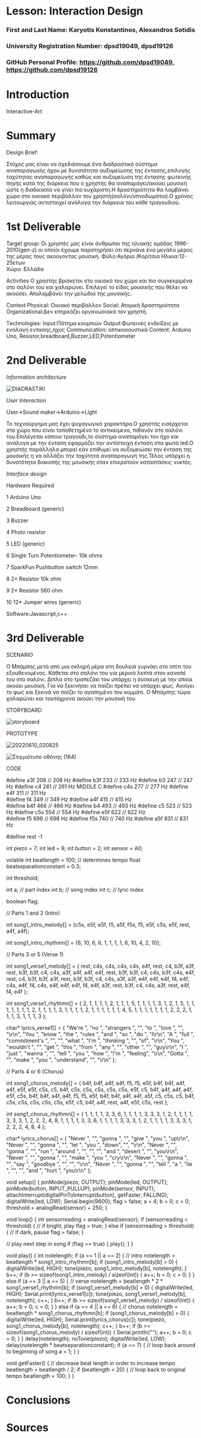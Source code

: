 # Lesson: Interaction Design

### First and Last Name: Karyotis Konstantinos, Alexandros Sotidis
### University Registration Number: dpsd19049, dpsd19126 
### GitHub Personal Profile: https://github.com/dpsd19049, https://github.com/dpsd19126

# Introduction
Interactive-Art
# Summary
Design Brief:


Στόχος μας είναι να σχεδιάσουμε ένα διαδραστικό σύστημα αναπαραγωγής ήχου με δυνατότητα αυξομείωσης της έντασης,επιλογής ταχύτητας αναπαραγωγής καθώς  και αυξομείωση της έντασης φωτεινής πηγής κατά της διάρκεια που ο χρηστής θα αναπαράγει/ακούει μουσική ώστε η διαδικασία να γίνει πιο ευχάριστη.Η δραστηριότητα θα λαμβάνει χώρο στο οικιακό περιβάλλον του χρηστή(σαλόνι/υπνοδωμάτιο).Ο χρόνος λειτουργιάς αντιστοιχεί ανάλογα την διάρκεια του κάθε τραγουδιού.


# 1st Deliverable

Target group:
	Οι χρηστές μας είναι άνθρωποι της ηλιακής ομάδας 1996-2010(gen-z) οι οποίοι έχουμε παρατηρήσει ότι περνάνε ένα μεγάλο μέρος της μέρας τους ακούγοντας μουσική.
  Φύλο:Αγόρια /Κορίτσια
	Ηλικια:12-25ετων	
	Χώρα :Ελλάδα

Activities 
	Ο χρηστής βρίσκεται στο οικιακό του χώρο και πιο συγκεκριμένα στο σαλόνι του και χαλαρώνει. 
	Επιλεγεί το είδος μουσικής που θέλει να ακούσει.
	Απολαμβάνει την μελώδια της μουσικής.

Context
	Physical: Οικιακό περιβάλλον 
	Social: Ατομική δραστηριότητα 
	Organizational:Δεν επηρεάζει οργανωσιακά τον χρηστή.


Τechnologies: 
	Input:Πάτημα κουμπιών
	Output:Φωτεινές ενδείξεις με εναλαγή εντασης,ηχος
	Communication: οπτικοαουστικά 
	Content: Arduino Uno,  Resistor,breadboard,Buzzer,LED,Potentiometer



# 2nd Deliverable
*Information architecture*



![DIADRASTIKI](https://user-images.githubusercontent.com/100956044/173054574-3adebb13-2a68-4aa4-a0eb-68d8d49d2452.png)









*User Interaction*

User->Sound maker->Arduino->Light


Το τεχνούργημα μας έχει ψυχαγωγικό χαρακτήρα.Ο χρηστής εισέρχεται στο χώρο που είναι τοποθετημένο το αντικείμενο, πιθανόν στο σαλόνι του.Επιλέγεται κάποιο τραγούδι,το σύστημα αναπαράγει τον ήχο  και ανάλογα με την ένταση εφαρμόζει την αντίστοιχη ένταση στα φωτά led.Ο χρηστής παράλληλα μπορεί εάν επιθυμεί να αυξομειώσει την ένταση της μουσικής η να αλλάξει την ταχύτητα αναπαραγωγή της.Τέλος υπάρχει η δυνατότητα διακοπής της μουσικής όταν επικρατούν καταστάσεις νυκτός.


*Interface design*


Hardware Required

1       Arduino Uno	

2	Breadboard (generic)

3      Buzzer

4     Photo resistor  

5     LED (generic)  

6      Single Turn Potentiometer- 10k ohms

7     SparkFun Pushbutton switch 12mm

8     2*  Resistor 10k ohm

9    2*	Resistor 560 ohm

10    12*  Jumper wires (generic)



	
	

Software:Javascript,c++



# 3rd Deliverable 


SCENARIO



Ο Μπάμπης μετά από μια σκληρή μέρα στη δουλειά γυρνάει στο σπίτι του εξουθενομένος. Κάθεται στο σαλόνι του για μερικά λεπτά στον καναπέ του στο σαλόνι. Δίπλα στο τραπεζάκι του υπάρχει η συσκευή με την οποία ακούει μουσική. Για να ξεκινήσει να παίζει πρέπει να υπάρχει φως. Ανοίγει το φως και ξεκινά να παίζει το αγαπημένο του κομμάτι. Ο Μπάμπης τώρα χαλαρώνει και ταυτόχρονα ακούει την μουσική του.





STORYBOARD




![storyboard](https://user-images.githubusercontent.com/100956044/172960634-35bbe153-cb4c-469e-8840-0d1d3e5ffdd1.jpg)



PROTOTYPE




![20220610_020825](https://user-images.githubusercontent.com/100956044/172960802-c643d26e-886b-45a7-a24c-56328a2de950.jpg)




![Στιγμιότυπο οθόνης (164)](https://user-images.githubusercontent.com/100956044/172961049-c22775e9-933b-4104-8a34-6f6f4f7df94d.png)



CODE

#define  a3f    208     // 208 Hz
#define  b3f    233     // 233 Hz
#define  b3     247     // 247 Hz
#define  c4     261     // 261 Hz MIDDLE C
#define  c4s    277     // 277 Hz
#define  e4f    311     // 311 Hz    
#define  f4     349     // 349 Hz 
#define  a4f    415     // 415 Hz  
#define  b4f    466     // 466 Hz 
#define  b4     493     // 493 Hz 
#define  c5     523     // 523 Hz 
#define  c5s    554     // 554 Hz
#define  e5f    622     // 622 Hz  
#define  f5     698     // 698 Hz 
#define  f5s    740     // 740 Hz
#define  a5f    831     // 831 Hz 

#define rest    -1

int piezo = 7;
int led = 9;
int button = 2;
int sensor = A0;

volatile int beatlength = 100; // determines tempo
float beatseparationconstant = 0.3;

int threshold;

int a; // part index
int b; // song index
int c; // lyric index

boolean flag;

// Parts 1 and 2 (Intro)

int song1_intro_melody[] =
{c5s, e5f, e5f, f5, a5f, f5s, f5, e5f, c5s, e5f, rest, a4f, a4f};

int song1_intro_rhythmn[] =
{6, 10, 6, 6, 1, 1, 1, 1, 6, 10, 4, 2, 10};

// Parts 3 or 5 (Verse 1)

int song1_verse1_melody[] =
{ rest, c4s, c4s, c4s, c4s, e4f, rest, c4, b3f, a3f,
  rest, b3f, b3f, c4, c4s, a3f, a4f, a4f, e4f,
  rest, b3f, b3f, c4, c4s, b3f, c4s, e4f, rest, c4, b3f, b3f, a3f,
  rest, b3f, b3f, c4, c4s, a3f, a3f, e4f, e4f, e4f, f4, e4f,
  c4s, e4f, f4, c4s, e4f, e4f, e4f, f4, e4f, a3f,
  rest, b3f, c4, c4s, a3f, rest, e4f, f4, e4f
};

int song1_verse1_rhythmn[] =
{ 2, 1, 1, 1, 1, 2, 1, 1, 1, 5,
  1, 1, 1, 1, 3, 1, 2, 1, 5,
  1, 1, 1, 1, 1, 1, 1, 2, 1, 1, 1, 1, 3,
  1, 1, 1, 1, 2, 1, 1, 1, 1, 1, 1, 4,
  5, 1, 1, 1, 1, 1, 1, 1, 2, 2,
  2, 1, 1, 1, 3, 1, 1, 1, 3
};

char* lyrics_verse1[] =
{ "We're ", "no ", "strangers ", "", "to ", "love ", "", "\r\n",
  "You ", "know ", "the ", "rules ", "and ", "so ", "do ", "I\r\n",
  "A ", "full ", "commitment's ", "", "", "what ", "I'm ", "thinking ", "", "of", "\r\n",
  "You ", "wouldn't ", "", "get ", "this ", "from ", "any ", "", "other ", "", "guy\r\n",
  "I ", "just ", "wanna ", "", "tell ", "you ", "how ", "I'm ", "feeling", "\r\n",
  "Gotta ", "", "make ", "you ", "understand", "", "\r\n"
};

// Parts 4 or 6 (Chorus)

int song1_chorus_melody[] =
{ b4f, b4f, a4f, a4f,
  f5, f5, e5f, b4f, b4f, a4f, a4f, e5f, e5f, c5s, c5, b4f,
  c5s, c5s, c5s, c5s,
  c5s, e5f, c5, b4f, a4f, a4f, a4f, e5f, c5s,
  b4f, b4f, a4f, a4f,
  f5, f5, e5f, b4f, b4f, a4f, a4f, a5f, c5, c5s, c5, b4f,
  c5s, c5s, c5s, c5s,
  c5s, e5f, c5, b4f, a4f, rest, a4f, e5f, c5s, rest
};

int song1_chorus_rhythmn[] =
{ 1, 1, 1, 1,
  3, 3, 6, 1, 1, 1, 1, 3, 3, 3, 1, 2,
  1, 1, 1, 1,
  3, 3, 3, 1, 2, 2, 2, 4, 8,
  1, 1, 1, 1,
  3, 3, 6, 1, 1, 1, 1, 3, 3, 3, 1, 2,
  1, 1, 1, 1,
  3, 3, 3, 1, 2, 2, 2, 4, 8, 4
};

char* lyrics_chorus[] =
{ "Never ", "", "gonna ", "", "give ", "you ", "up\r\n",
  "Never ", "", "gonna ", "", "let ", "you ", "down", "", "\r\n",
  "Never ", "", "gonna ", "", "run ", "around ", "", "", "", "and ", "desert ", "", "you\r\n",
  "Never ", "", "gonna ", "", "make ", "you ", "cry\r\n",
  "Never ", "", "gonna ", "", "say ", "goodbye ", "", "", "\r\n",
  "Never ", "", "gonna ", "", "tell ", "a ", "lie ", "", "", "and ", "hurt ", "you\r\n"
};

void setup()
{
  pinMode(piezo, OUTPUT);
  pinMode(led, OUTPUT);
  pinMode(button, INPUT_PULLUP);
  pinMode(sensor, INPUT);
  attachInterrupt(digitalPinToInterrupt(button), getFaster, FALLING);
  digitalWrite(led, LOW);
  Serial.begin(9600);
  flag = false;
  a = 4;
  b = 0;
  c = 0;
  threshold = analogRead(sensor) + 250;
}

void loop()
{
  int sensorreading = analogRead(sensor);
  if (sensorreading < threshold) { // if bright, play
    flag = true;
  }
  else if (sensorreading > threshold) { // if dark, pause
    flag = false;
  }

  // play next step in song
  if (flag == true) {
    play();
  }
}

void play() {
  int notelength;
  if (a == 1 || a == 2) {
    // intro
    notelength = beatlength * song1_intro_rhythmn[b];
    if (song1_intro_melody[b] > 0) {
      digitalWrite(led, HIGH);
      tone(piezo, song1_intro_melody[b], notelength);
    }
    b++;
    if (b >= sizeof(song1_intro_melody) / sizeof(int)) {
      a++;
      b = 0;
      c = 0;
    }
  }
  else if (a == 3 || a == 5) {
    // verse
    notelength = beatlength * 2 * song1_verse1_rhythmn[b];
    if (song1_verse1_melody[b] > 0) {
      digitalWrite(led, HIGH);
      Serial.print(lyrics_verse1[c]);
      tone(piezo, song1_verse1_melody[b], notelength);
      c++;
    }
    b++;
    if (b >= sizeof(song1_verse1_melody) / sizeof(int)) {
      a++;
      b = 0;
      c = 0;
    }
  }
  else if (a == 4 || a == 6) {
    // chorus
    notelength = beatlength * song1_chorus_rhythmn[b];
    if (song1_chorus_melody[b] > 0) {
      digitalWrite(led, HIGH);
      Serial.print(lyrics_chorus[c]);
      tone(piezo, song1_chorus_melody[b], notelength);
      c++;
    }
    b++;
    if (b >= sizeof(song1_chorus_melody) / sizeof(int)) {
      Serial.println("");
      a++;
      b = 0;
      c = 0;
    }
  }
  delay(notelength);
  noTone(piezo);
  digitalWrite(led, LOW);
  delay(notelength * beatseparationconstant);
  if (a == 7) { // loop back around to beginning of song
    a = 1;
  }
}

void getFaster() { // decrease beat length in order to increase tempo
  beatlength = beatlength / 2;
  if (beatlength < 20) { // loop back to original tempo
    beatlength = 100;
  }
}



# Conclusions



# Sources
